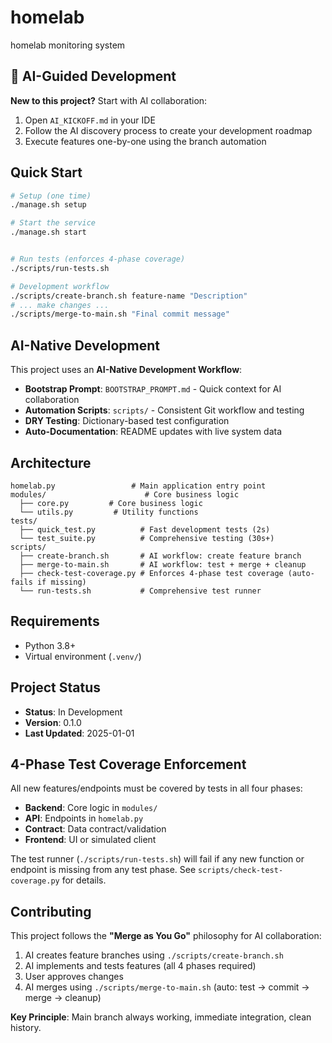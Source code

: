 # homelab

homelab monitoring system

## 🤖 AI-Guided Development

**New to this project?** Start with AI collaboration:

1. Open `AI_KICKOFF.md` in your IDE
2. Follow the AI discovery process to create your development roadmap
3. Execute features one-by-one using the branch automation

## Quick Start

```bash
# Setup (one time)
./manage.sh setup

# Start the service
./manage.sh start


# Run tests (enforces 4-phase coverage)
./scripts/run-tests.sh

# Development workflow
./scripts/create-branch.sh feature-name "Description"
# ... make changes ...
./scripts/merge-to-main.sh "Final commit message"
```

## AI-Native Development

This project uses an **AI-Native Development Workflow**:

- **Bootstrap Prompt**: `BOOTSTRAP_PROMPT.md` - Quick context for AI collaboration
- **Automation Scripts**: `scripts/` - Consistent Git workflow and testing
- **DRY Testing**: Dictionary-based test configuration
- **Auto-Documentation**: README updates with live system data

## Architecture

```
homelab.py                 # Main application entry point
modules/                      # Core business logic
  ├── core.py         # Core business logic
  └── utils.py         # Utility functions
tests/
  ├── quick_test.py          # Fast development tests (2s)
  └── test_suite.py          # Comprehensive testing (30s+)
scripts/
  ├── create-branch.sh       # AI workflow: create feature branch
  ├── merge-to-main.sh       # AI workflow: test + merge + cleanup
  ├── check-test-coverage.py # Enforces 4-phase test coverage (auto-fails if missing)
  └── run-tests.sh           # Comprehensive test runner
```

## Requirements

- Python 3.8+
- Virtual environment (`.venv/`)

## Project Status

- **Status**: In Development
- **Version**: 0.1.0
- **Last Updated**: 2025-01-01

## 4-Phase Test Coverage Enforcement

All new features/endpoints must be covered by tests in all four phases:

- **Backend**: Core logic in `modules/`
- **API**: Endpoints in `homelab.py`
- **Contract**: Data contract/validation
- **Frontend**: UI or simulated client

The test runner (`./scripts/run-tests.sh`) will fail if any new function or endpoint is missing from any test phase. See `scripts/check-test-coverage.py` for details.

## Contributing

This project follows the **"Merge as You Go"** philosophy for AI collaboration:

1. AI creates feature branches using `./scripts/create-branch.sh`
2. AI implements and tests features (all 4 phases required)
3. User approves changes
4. AI merges using `./scripts/merge-to-main.sh` (auto: test → commit → merge → cleanup)

**Key Principle**: Main branch always working, immediate integration, clean history.
